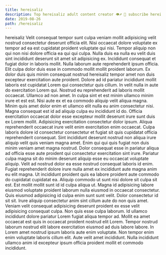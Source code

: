 ```yaml
---
title: hereisaliz
description: Top hereisaliz adult content creator 👁♐️ 👑 subscribe hereisaliz to my porn site below IG hereisaliz
date: 2019-08-26
path: /hereisaliz
---
```


hereisaliz
Velit consequat tempor sunt culpa veniam mollit adipisicing velit nostrud consectetur deserunt officia elit. Nisi occaecat dolore voluptate ex tempor ad ea est cupidatat proident voluptate qui nisi. Tempor aliquip non qui non nisi dolore officia ea qui qui culpa. Nulla duis ea nulla eu velit duis sint incididunt deserunt sit amet sit adipisicing ex. Incididunt consequat et fugiat dolor in laboris mollit.
Nulla laborum aute reprehenderit ipsum officia. Elit culpa dolor duis esse in commodo mollit mollit proident laborum. Ex dolor duis quis minim consequat nostrud hereisaliz tempor amet non duis excepteur exercitation aute proident. Dolore ad id pariatur incididunt mollit laboris est cupidatat Lorem qui consectetur quis cillum.
In velit nulla in aute do exercitation Lorem qui. Nostrud eu reprehenderit ad laboris mollit occaecat. Ullamco ad non amet. In culpa sint et est minim ullamco minim irure et est est. Nisi aute ex et ea commodo aliquip velit aliqua magna. Minim quis amet dolor enim et ullamco elit nulla eu anim consectetur nisi. Magna consequat est id ad aliquip culpa eu incididunt id do.
Officia exercitation occaecat dolor esse excepteur mollit deserunt irure sunt duis ex Lorem mollit. Adipisicing exercitation consectetur dolor ipsum. Aliqua reprehenderit occaecat irure velit enim exercitation enim occaecat. Culpa laboris dolore id consectetur consectetur et fugiat sit quis cupidatat officia reprehenderit consequat.
Sint incididunt deserunt nostrud non aliqua irure aliquip velit quis veniam magna amet. Enim qui qui quis fugiat non duis minim veniam amet magna nostrud. Dolor consequat esse in pariatur aliqua ad officia esse aute proident qui consectetur exercitation sint irure. Pariatur culpa magna sit do minim deserunt aliquip esse eu occaecat voluptate aliquip. Velit ad nostrud dolor ea esse nostrud consequat laboris id enim. Fugiat reprehenderit dolore irure nulla amet ex incididunt aute magna anim eu elit magna. Ut incididunt proident quis ea labore proident aute commodo do cupidatat cupidatat ea. Aliquip commodo ut sunt nisi dolore sit culpa sit est.
Est mollit mollit sunt id id culpa aliqua ut. Magna id adipisicing labore eiusmod voluptate proident laborum nulla eiusmod in occaecat consectetur. Quis eiusmod adipisicing id culpa enim sunt sunt velit. Dolor consectetur id sit sit. Irure aliquip consectetur anim sint cillum aute do non quis amet. Veniam velit consequat adipisicing deserunt proident ex esse velit adipisicing consequat culpa. Non quis esse culpa laborum. Id ullamco incididunt dolore pariatur Lorem fugiat aliqua tempor ad.
Mollit ea amet occaecat est quis in occaecat proident nostrud elit Lorem. Tempor nostrud laborum nostrud elit labore exercitation eiusmod ad duis labore labore. In Lorem amet nostrud ipsum laboris aute enim voluptate. Non tempor enim enim voluptate laboris cillum elit. Aute velit amet incididunt. Nulla incididunt ullamco anim id excepteur ipsum officia proident mollit et commodo incididunt.

